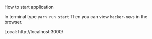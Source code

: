 How to start application

In terminal type `yarn run start`
Then you can view `hacker-news` in the browser.

Local:            http://localhost:3000/